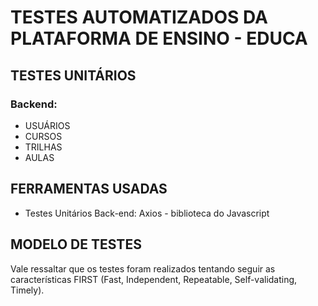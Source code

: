 # TESTES AUTOMATIZADOS DA PLATAFORMA DE ENSINO - EDUCA

## TESTES UNITÁRIOS
### Backend:
  - USUÁRIOS
  - CURSOS
  - TRILHAS
  - AULAS

## FERRAMENTAS USADAS
- Testes Unitários Back-end: Axios - biblioteca do Javascript

## MODELO DE TESTES
Vale ressaltar que os testes foram realizados tentando seguir as características FIRST (Fast, Independent, Repeatable, Self-validating, Timely).
